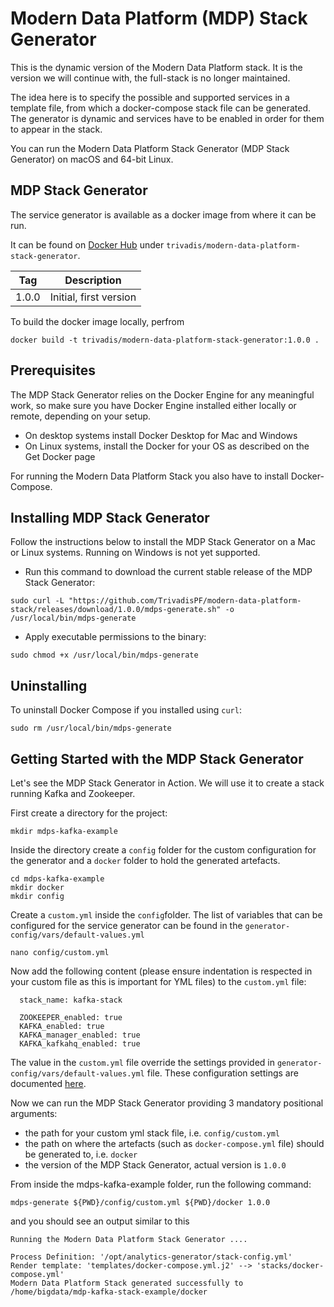 # Modern Data Platform (MDP) Stack Generator

This is the dynamic version of the Modern Data Platform stack. It is the version we will continue with, the full-stack is no longer maintained. 

The idea here is to specify the possible and supported services in a template file, from which a docker-compose stack file can be generated. The generator is dynamic and services have to be enabled in order for them to appear in the stack. 

You can run the Modern Data Platform Stack Generator (MDP Stack Generator) on macOS and 64-bit Linux.

## MDP Stack Generator

The service generator is available as a docker image from where it can be run. 

It can be found on [Docker Hub](https://hub.docker.com/repository/docker/trivadis/modern-data-platform-stack-generator) under `trivadis/modern-data-platform-stack-generator`.

Tag           |  Description
------------- | --------------------------
1.0.0         | Initial, first version


To build the docker image locally, perfrom

```
docker build -t trivadis/modern-data-platform-stack-generator:1.0.0 .
```

## Prerequisites

The MDP Stack Generator relies on the Docker Engine for any meaningful work, so make sure you have Docker Engine installed either locally or remote, depending on your setup.

  * On desktop systems install Docker Desktop for Mac and Windows
  * On Linux systems, install the Docker for your OS as described on the Get Docker page

For running the Modern Data Platform Stack you also have to install Docker-Compose. 

## Installing MDP Stack Generator

Follow the instructions below to install the MDP Stack Generator on a Mac or Linux systems. Running on Windows is not yet supported. 

* Run this command to download the current stable release of the MDP Stack Generator:

```
sudo curl -L "https://github.com/TrivadisPF/modern-data-platform-stack/releases/download/1.0.0/mdps-generate.sh" -o /usr/local/bin/mdps-generate
```

* Apply executable permissions to the binary:

```
sudo chmod +x /usr/local/bin/mdps-generate
```
   
## Uninstalling

To uninstall Docker Compose if you installed using `curl`:

```
sudo rm /usr/local/bin/mdps-generate
```
   
## Getting Started with the MDP Stack Generator

Let's see the MDP Stack Generator in Action. We will use it to create a stack running Kafka and Zookeeper.


First create a directory for the project:

```
mkdir mdps-kafka-example
```

Inside the directory create a `config` folder for the custom configuration for the generator and a `docker` folder to hold the generated artefacts.

```
cd mdps-kafka-example
mkdir docker
mkdir config
```

Create a `custom.yml` inside the `config`folder. The list of variables that can be configured for the service generator can be found in the `generator-config/vars/default-values.yml`

```
nano config/custom.yml
```

Now add the following content (please ensure indentation is respected in your custom file as this is important for YML files) to the `custom.yml` file:

```
  stack_name: kafka-stack

  ZOOKEEPER_enabled: true
  KAFKA_enabled: true
  KAFKA_manager_enabled: true
  KAFKA_kafkahq_enabled: true

```

The value in the `custom.yml` file override the settings provided in `generator-config/vars/default-values.yml` file. These configuration settings are documented [here](Configuration.md).


Now we can run the MDP Stack Generator providing 3 mandatory positional arguments:

  * the path for your custom yml stack file, i.e. `config/custom.yml`
  * the path on where the artefacts (such as `docker-compose.yml` file) should be generated to, i.e. `docker`
  * the version of the MDP Stack Generator, actual version is `1.0.0`

From inside the mdps-kafka-example folder, run the following command:

```
mdps-generate ${PWD}/config/custom.yml ${PWD}/docker 1.0.0
```

and you should see an output similar to this

```
Running the Modern Data Platform Stack Generator ....

Process Definition: '/opt/analytics-generator/stack-config.yml'
Render template: 'templates/docker-compose.yml.j2' --> 'stacks/docker-compose.yml'
Modern Data Platform Stack generated successfully to /home/bigdata/mdp-kafka-stack-example/docker
```

